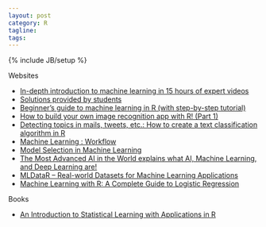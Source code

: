```yaml
---
layout: post
category: R
tagline:
tags:
---
```

{% include JB/setup %}

Websites

* [In-depth introduction to machine learning in 15 hours of expert videos](https://www.r-bloggers.com/2014/09/in-depth-introduction-to-machine-learning-in-15-hours-of-expert-videos/)
* [Solutions provided by students](https://github.com/asadoughi/stat-learning)
* [Beginner’s guide to machine learning in R (with step-by-step tutorial)](https://www.r-bloggers.com/2022/02/beginners-guide-to-machine-learning-in-r-with-step-by-step-tutorial/)
* [How to build your own image recognition app with R! (Part 1)](https://forloopsandpiepkicks.wordpress.com/2021/03/16/how-to-build-your-own-image-recognition-app-with-r-part-1/)
* [Detecting topics in mails, tweets, etc.: How to create a text classification algorithm in R](https://forloopsandpiepkicks.wordpress.com/2021/11/29/detecting-topics-in-mails-tweets-etc-how-to-create-a-text-classification-algorithm-from-scratch-in-r/)
* [Machine Learning : Workflow](https://www.r-bloggers.com/2021/09/machine-learning-workflow/)
* [Model Selection in Machine Learning](https://www.r-bloggers.com/2022/03/model-selection-in-machine-learning/)
* [The Most Advanced AI in the World explains what AI, Machine Learning, and Deep Learning are!](https://www.r-bloggers.com/2021/05/the-most-advanced-ai-in-the-world-explains-what-ai-machine-learning-and-deep-learning-are/)
* [MLDataR – Real-world Datasets for Machine Learning Applications](https://www.r-bloggers.com/2022/04/mldatar-real-world-datasets-for-machine-learning-applications/)
* [Machine Learning with R: A Complete Guide to Logistic Regression](https://www.r-bloggers.com/2021/01/machine-learning-with-r-a-complete-guide-to-logistic-regression/)


Books

* [An Introduction to Statistical Learning with Applications in R](https://hastie.su.domains/ISLR2/ISLRv2_website.pdf)

